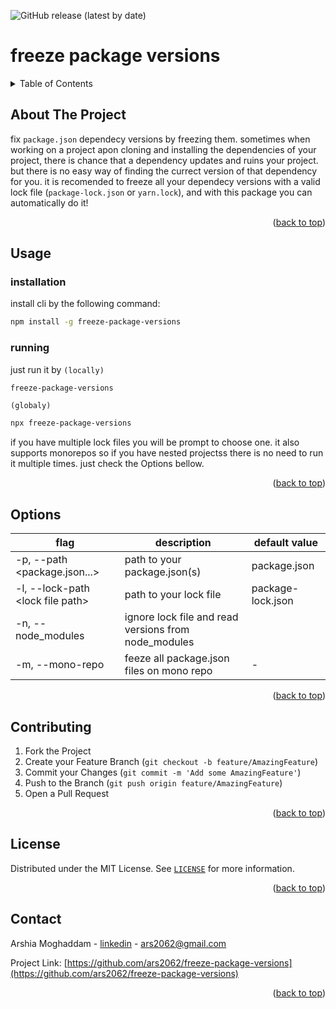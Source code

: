  ![GitHub release (latest by date)](https://img.shields.io/github/v/release/ars2062/freeze-package-versions)


<div id="top"></div>

# freeze package versions

<details>
  <summary>Table of Contents</summary>
  <ol>
    <li>
      <a href="#about-the-project">About The Project</a>
    </li>
    <li><a href="#usage">Usage</a></li>
    <li><a href="#options">Options</a></li>
    <li><a href="#contributing">Contributing</a></li>
    <li><a href="#license">License</a></li>
    <li><a href="#contact">Contact</a></li>
  </ol>
</details>



<!-- ABOUT THE PROJECT -->
## About The Project
fix `package.json` dependecy versions by freezing them.
sometimes when working on a project apon cloning and installing the dependencies of your project, there is chance that a dependency updates and ruins your project. but there is no easy way of finding the currect version of that dependency for you. it is recomended to freeze all your dependecy versions with a valid lock file (`package-lock.json` or `yarn.lock`), and with this package you can automatically do it!

<p align="right">(<a href="#top">back to top</a>)</p>


<!-- USAGE EXAMPLES -->
## Usage
### installation
install cli by the following command:
```bash
npm install -g freeze-package-versions
```
### running
just run it by
`(locally)`
```bash
freeze-package-versions
```
`(globaly)`
```bash
npx freeze-package-versions
```
if you have multiple lock files you will be prompt to choose one.
it also supports monorepos so if you have nested projectss there is no need to run it multiple times. just check the Options bellow.
<p align="right">(<a href="#top">back to top</a>)</p>

<!-- Options -->
## Options
|flag|description|default value|
|---|---|---|
|-p, --path <package.json...>|path to your package.json(s)|package.json|
|-l, --lock-path \<lock file path\>|path to your lock file|package-lock.json|
|-n, --node_modules|ignore lock file and read versions from node_modules|
|-m, --mono-repo|feeze all package.json files on mono repo|-|
<p align="right">(<a href="#top">back to top</a>)</p>


<!-- CONTRIBUTING -->
## Contributing

1. Fork the Project
2. Create your Feature Branch (`git checkout -b feature/AmazingFeature`)
3. Commit your Changes (`git commit -m 'Add some AmazingFeature'`)
4. Push to the Branch (`git push origin feature/AmazingFeature`)
5. Open a Pull Request

<p align="right">(<a href="#top">back to top</a>)</p>



<!-- LICENSE -->
## License

Distributed under the MIT License. See [`LICENSE`](https://github.com/ars2062/freeze-package-versions/blob/master/LICENSE) for more information.

<p align="right">(<a href="#top">back to top</a>)</p>



<!-- CONTACT -->
## Contact

Arshia Moghaddam - [linkedin](https://www.linkedin.com/in/arshia-moghaddam-9357081a4/) - ars2062@gmail.com

Project Link: [https://github.com/ars2062/freeze-package-versions](https://github.com/ars2062/freeze-package-versions)

<p align="right">(<a href="#top">back to top</a>)</p>